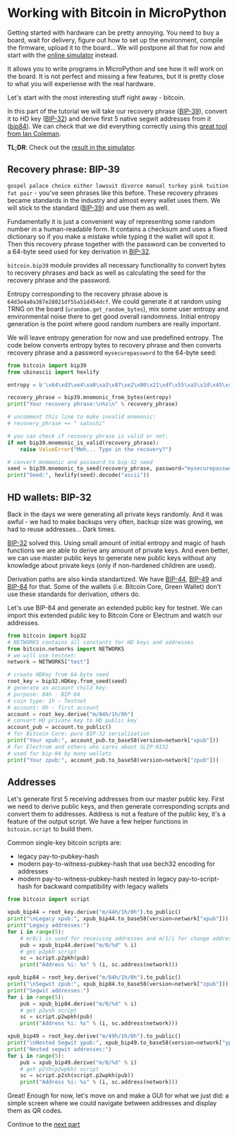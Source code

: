 # Working with Bitcoin in MicroPython

Getting started with hardware can be pretty annoying. You need to buy a board, wait for delivery, figure out how to set up the environment, compile the firmware, upload it to the board... We will postpone all that for now and start with the [online simulator](https://diybitcoinhardware.com/f469-disco/simulator/index.html) instead.

It allows you to write programs in MicroPython and see how it will work on the board. It is not perfect and missing a few features, but it is pretty close to what you will experiense with the real hardware.

Let's start with the most interesting stuff right away - bitcoin.

In this part of the tutorial we will take our recovery phrase ([BIP-39](https://github.com/bitcoin/bips/blob/master/bip-0039.mediawiki)), convert it to HD key ([BIP-32](https://github.com/bitcoin/bips/blob/master/bip-0032.mediawiki)) and derive first 5 native segwit addresses from it ([bip84](https://github.com/bitcoin/bips/blob/master/bip-0084.mediawiki)). We can check that we did everything correctly using this [great tool from Ian Coleman](https://iancoleman.io/bip39/).

**TL;DR**: Check out the [result in the simulator](https://diybitcoinhardware.com/f469-disco/simulator/index.html?script=https://raw.githubusercontent.com/diybitcoinhardware/f469-disco/master/docs/tutorial/1_bitcoin/main.py).

## Recovery phrase: BIP-39

`gospel palace choice either lawsuit divorce manual turkey pink tuition fat pair` - you've seen phrases like this before. These recovery phrases became standards in the industry and almost every wallet uses them. We will stick to the standard ([BIP-39](https://github.com/bitcoin/bips/blob/master/bip-0039.mediawiki)) and use them as well.

Fundamentally it is just a convenient way of representing some random number in a human-readable form. It contains a checksum and uses a fixed dictionary so if you make a mistake while typing it the wallet will spot it. Then this recovery phrase together with the password can be converted to a 64-byte seed used for key derivation in [BIP-32](https://github.com/bitcoin/bips/blob/master/bip-0032.mediawiki).

`bitcoin.bip39` module provides all necessary functionality to convert bytes to recovery phrases and back as well as calculating the seed for the recovery phrase and the password.

Entropy corresponding to the recovery phrase above is `64d3e4a0a387e28021df55a51d454dcf`. We could generate it at random using TRNG on the board (`urandom.get_random_bytes`), mix some user entropy and environmental noise there to get good overall randomness. Initial entropy generation is the point where good random numbers are really important.

We will leave entropy generation for now and use predefined entropy. The code below converts entropy bytes to recovery phrase and then converts recovery phrase and a password `mysecurepassword` to the 64-byte seed:

```python
from bitcoin import bip39
from ubinascii import hexlify

entropy = b'\x64\xd3\xe4\xa0\xa3\x87\xe2\x80\x21\xdf\x55\xa5\x1d\x45\x4d\xcf'

recovery_phrase = bip39.mnemonic_from_bytes(entropy)
print("Your recovery phrase:\n%s\n" % recovery_phrase)

# uncomment this line to make invalid mnemonic:
# recovery_phrase += " satoshi"

# you can check if recovery phrase is valid or not:
if not bip39.mnemonic_is_valid(recovery_phrase):
    raise ValueError("Meh... Typo in the recovery?")

# convert mnemonic and password to bip-32 seed
seed = bip39.mnemonic_to_seed(recovery_phrase, password="mysecurepassword")
print("Seed:", hexlify(seed).decode("ascii"))
```

## HD wallets: BIP-32

Back in the days we were generating all private keys randomly. And it was awful - we had to make backups very often, backup size was growing, we had to reuse addresses... Dark times.

[BIP-32](https://github.com/bitcoin/bips/blob/master/bip-0032.mediawiki) solved this. Using small amount of initial entropy and magic of hash functions we are able to derive any amount of private keys. And even better, we can use master public keys to generate new public keys without any knowledge about private keys (only if non-hardened children are used).

Derivation paths are also kinda standartized. We have [BIP-44](https://github.com/bitcoin/bips/blob/master/bip-0044.mediawiki), [BIP-49](https://github.com/bitcoin/bips/blob/master/bip-0049.mediawiki) and [BIP-84](https://github.com/bitcoin/bips/blob/master/bip-0084.mediawiki) for that. Some of the wallets (i.e. Bitcoin Core, Green Wallet) don't use these standards for derivation, others do.

Let's use BIP-84 and generate an extended public key for testnet. We can import this extended public key to Bitcoin Core or Electrum and watch our addresses.

```python
from bitcoin import bip32
# NETWORKS contains all constants for HD keys and addresses
from bitcoin.networks import NETWORKS
# we will use testnet:
network = NETWORKS["test"]

# create HDKey from 64-byte seed
root_key = bip32.HDKey.from_seed(seed)
# generate an account child key:
# purpose: 84h - BIP-84
# coin type: 1h - Testnet
# account: 0h - first account
account = root_key.derive("m/84h/1h/0h")
# convert HD private key to HD public key
account_pub = account.to_public()
# for Bitcoin Core: pure BIP-32 serialization
print("Your xpub:", account_pub.to_base58(version=network["xpub"]))
# for Electrum and others who cares about SLIP-0132
# used for bip-84 by many wallets
print("Your zpub:", account_pub.to_base58(version=network["zpub"]))
```

## Addresses

Let's generate first 5 receiving addresses from our master public key. First we need to derive public keys, and then generate corresponding scripts and convert them to addresses. Address is not a feature of the public key, it's a feature of the output script. We have a few helper functions in `bitcoin.script` to build them.

Common single-key bitcoin scripts are:
- legacy pay-to-pubkey-hash
- modern pay-to-witness-pubkey-hash that use bech32 encoding for addresses
- modern pay-to-witness-pubkey-hash nested in legacy pay-to-script-hash for backward compatibility with legacy wallets

```python
from bitcoin import script

xpub_bip44 = root_key.derive("m/44h/1h/0h").to_public()
print("\nLegacy xpub:", xpub_bip44.to_base58(version=network["xpub"]))
print("Legacy addresses:")
for i in range(5):
    # m/0/i is used for receiving addresses and m/1/i for change addresses
    pub = xpub_bip44.derive("m/0/%d" % i)
    # get p2pkh script
    sc = script.p2pkh(pub)
    print("Address %i: %s" % (i, sc.address(network)))

xpub_bip84 = root_key.derive("m/84h/1h/0h").to_public()
print("\nSegwit zpub:", xpub_bip84.to_base58(version=network["zpub"]))
print("Segwit addresses:")
for i in range(5):
    pub = xpub_bip84.derive("m/0/%d" % i)
    # get p2wsh script
    sc = script.p2wpkh(pub)
    print("Address %i: %s" % (i, sc.address(network)))

xpub_bip49 = root_key.derive("m/49h/1h/0h").to_public()
print("\nNested Segwit ypub:", xpub_bip49.to_base58(version=network["ypub"]))
print("Nested segwit addresses:")
for i in range(5):
    pub = xpub_bip49.derive("m/0/%d" % i)
    # get p2sh(p2wpkh) script
    sc = script.p2sh(script.p2wpkh(pub))
    print("Address %i: %s" % (i, sc.address(network)))
```

Great! Enough for now, let's move on and make a GUI for what we just did: a simple screen where we could navigate between addresses and display them as QR codes.

Continue to the [next part](../2_addresses_gui)